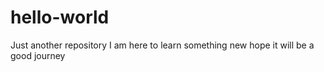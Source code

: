 # hello-world
Just another repository
I am here to learn something new
hope it will be a good journey
